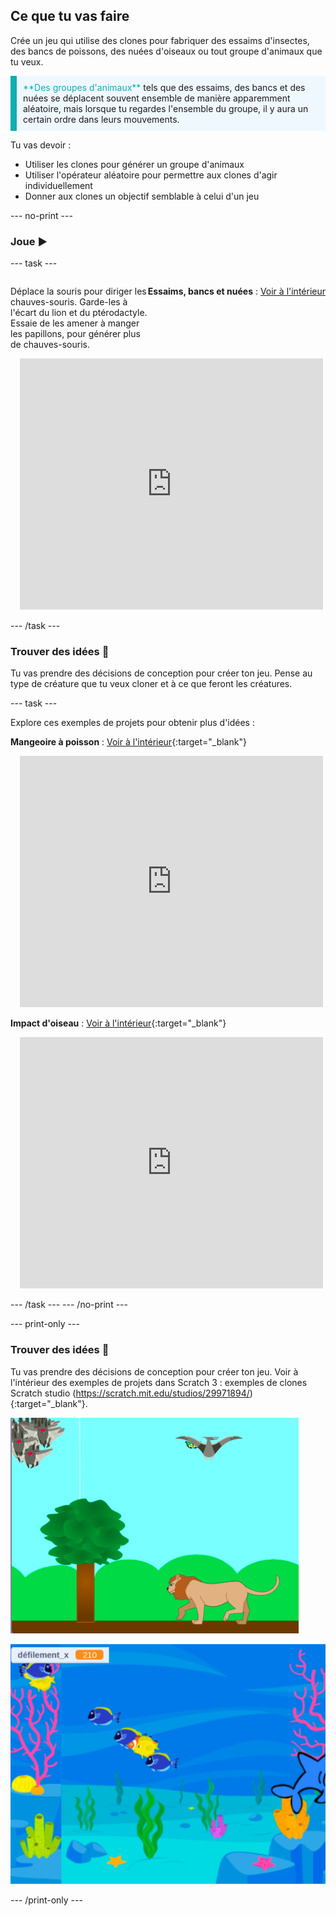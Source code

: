 ## Ce que tu vas faire

Crée un jeu qui utilise des clones pour fabriquer des essaims d'insectes, des bancs de poissons, des nuées d'oiseaux ou tout groupe d'animaux que tu veux.

<p style="border-left: solid; border-width:10px; border-color: #0faeb0; background-color: aliceblue; padding: 10px;">
<span style="color: #0faeb0">**Des groupes d'animaux**</span> tels que des essaims, des bancs et des nuées se déplacent souvent ensemble de manière apparemment aléatoire, mais lorsque tu regardes l'ensemble du groupe, il y aura un certain ordre dans leurs mouvements.
</p>

Tu vas devoir :
+ Utiliser les clones pour générer un groupe d'animaux
+ Utiliser l'opérateur aléatoire pour permettre aux clones d'agir individuellement
+ Donner aux clones un objectif semblable à celui d'un jeu

--- no-print ---

### Joue ▶️

--- task ---

<div style="display: flex; flex-wrap: wrap">
<div style="flex-basis: 175px; flex-grow: 1">  

Déplace la souris pour diriger les chauves-souris. Garde-les à l'écart du lion et du ptérodactyle. Essaie de les amener à manger les papillons, pour générer plus de chauves-souris.

</div>

**Essaims, bancs et nuées** : [Voir à l'intérieur](https://scratch.mit.edu/projects/878815851/editor)
<div class="scratch-preview" style="margin-left: 15px;">
<iframe src="https://scratch.mit.edu/projects/547542437/embed" allowtransparency="true" width="485" height="402" frameborder="0" scrolling="no" allowfullscreen></iframe>
</div>

</div>

--- /task ---

### Trouver des idées 💭

Tu vas prendre des décisions de conception pour créer ton jeu. Pense au type de créature que tu veux cloner et à ce que feront les créatures.

--- task ---

Explore ces exemples de projets pour obtenir plus d'idées :

**Mangeoire à poisson** : [Voir à l'intérieur](https://scratch.mit.edu/projects/878853657/editor){:target="_blank"}
<div class="scratch-preview" style="margin-left: 15px;">
<iframe src="https://scratch.mit.edu/projects/546736569/embed" allowtransparency="true" width="485" height="402" frameborder="0" scrolling="no" allowfullscreen></iframe>
</div>

**Impact d'oiseau** : [Voir à l'intérieur](https://scratch.mit.edu/projects/878819197/editor){:target="_blank"}
<div class="scratch-preview" style="margin-left: 15px;">
<iframe src="https://scratch.mit.edu/projects/546736368/embed" allowtransparency="true" width="485" height="402" frameborder="0" scrolling="no" allowfullscreen></iframe>
</div>

--- /task --- --- /no-print ---

--- print-only ---

### Trouver des idées 💭

Tu vas prendre des décisions de conception pour créer ton jeu. Voir à l'intérieur des exemples de projets dans Scratch 3 : exemples de clones Scratch studio (https://scratch.mit.edu/studios/29971894/){:target="_blank"}.

![Exemple du projet essaims, bancs et nuées](images/swarms_bats.png)

![Exemple de projet de mangeoire à poissons](images/swarms_fish.png)

--- /print-only ---




